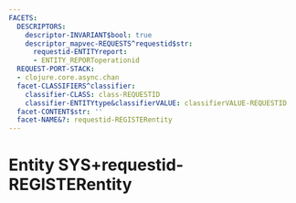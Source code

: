```yaml
---
FACETS:
  DESCRIPTORS:
    descriptor-INVARIANT$bool: true
    descriptor_mapvec-REQUESTS^requestid$str:
      requestid-ENTITYreport:
      - ENTITY_REPORToperationid
  REQUEST-PORT-STACK:
  - clojure.core.async.chan
  facet-CLASSIFIERS^classifier:
    classifier-CLASS: class-REQUESTID
    classifier-ENTITYtype&classifierVALUE: classifierVALUE-REQUESTID
  facet-CONTENT$str: ''
  facet-NAME&?: requestid-REGISTERentity
---
```

# Entity SYS+requestid-REGISTERentity

